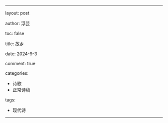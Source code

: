 ---

layout: post

author: 浮芸

toc: false

title: 故乡

date: 2024-9-3

comment: true

categories: 
  - 诗歌
  - 正常诗稿

tags:
  - 现代诗
---